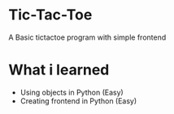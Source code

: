 # Tic-Tac-Toe
A Basic tictactoe program with simple frontend
# What i learned
- Using objects in Python (Easy)
- Creating frontend in Python (Easy)
